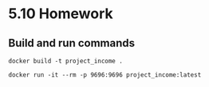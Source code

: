 # 5.10 Homework

## Build and run commands

```
docker build -t project_income .

docker run -it --rm -p 9696:9696 project_income:latest
```
